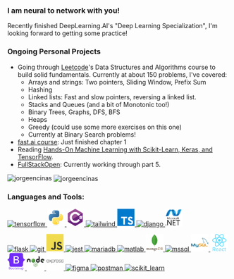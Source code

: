 ### I am neural to network with you!
Recently finished DeepLearning.AI's "Deep Learning Specialization", I'm looking forward to getting some practice!

### Ongoing Personal Projects
- Going through [Leetcode](https://leetcode.com/jorgecarlosencinas/)'s Data Structures and Algorithms course to build solid fundamentals. Currently at about 150 problems, I've covered:
  - Arrays and strings: Two pointers, Sliding Window, Prefix Sum
  - Hashing
  - Linked lists: Fast and slow pointers, reversing a linked list.
  - Stacks and Queues (and a bit of Monotonic too!)
  - Binary Trees, Graphs, DFS, BFS
  - Heaps
  - Greedy (could use some more exercises on this one)
  - Currently at Binary Search problems!
- [fast.ai course](https://github.com/JorgeEncinas/fast.ai_book): Just finished chapter 1
- Reading [Hands-On Machine Learning with Scikit-Learn, Keras, and TensorFlow](https://www.oreilly.com/library/view/hands-on-machine-learning/9781492032632/).
- [FullStackOpen](https://github.com/JorgeEncinas/full_stack_open_2023): Currently working through part 5.

<p><img align="left"
    src="https://github-readme-stats.vercel.app/api/top-langs?username=jorgeencinas&show_icons=true&locale=en&layout=compact"
    alt="jorgeencinas" /></p>

<p>&nbsp;<img align="center"
    src="https://github-readme-stats.vercel.app/api?username=jorgeencinas&show_icons=true&locale=en"
    alt="jorgeencinas" /></p>

<h3 align="left">Languages and Tools:</h3>
<p align="left">
   <a href="https://www.tensorflow.org" target="_blank"
    rel="noreferrer"> <img src="https://www.vectorlogo.zone/logos/tensorflow/tensorflow-icon.svg"
        alt="tensorflow" width="40" height="40" />
   </a>
  <a href="https://www.python.org" target="_blank" rel="noreferrer">
    <img
        src="https://raw.githubusercontent.com/devicons/devicon/master/icons/python/python-original.svg"
        alt="python" width="40" height="40" />
  </a>
  <a href="https://www.w3schools.com/cs/" target="_blank" rel="noreferrer"> <img
        src="https://raw.githubusercontent.com/devicons/devicon/master/icons/csharp/csharp-original.svg"
        alt="csharp" width="40" height="40" />
  </a>
   <a href="https://tailwindcss.com/" target="_blank"
    rel="noreferrer">
    <img src="https://www.vectorlogo.zone/logos/tailwindcss/tailwindcss-icon.svg"
        alt="tailwind" width="40" height="40" />
  </a>
  <a href="https://www.typescriptlang.org/"
    target="_blank" rel="noreferrer">
    <img
        src="https://raw.githubusercontent.com/devicons/devicon/master/icons/typescript/typescript-original.svg"
        alt="typescript" width="40" height="40" />
  </a>
  <a href="https://www.djangoproject.com/" target="_blank"
    rel="noreferrer"> <img src="https://cdn.worldvectorlogo.com/logos/django.svg" alt="django" width="40"
        height="40" />
  </a>
  <a href="https://dotnet.microsoft.com/" target="_blank" rel="noreferrer"> <img
        src="https://raw.githubusercontent.com/devicons/devicon/master/icons/dot-net/dot-net-original-wordmark.svg"
        alt="dotnet" width="40" height="40" />
  </a>

  <a href="https://flask.palletsprojects.com/" target="_blank" rel="noreferrer"> <img
        src="https://www.vectorlogo.zone/logos/pocoo_flask/pocoo_flask-icon.svg" alt="flask" width="40"
        height="40" />
  </a>
  <a href="https://git-scm.com/" target="_blank" rel="noreferrer"> <img
        src="https://www.vectorlogo.zone/logos/git-scm/git-scm-icon.svg" alt="git" width="40" height="40" />
  </a>
  <a href="https://developer.mozilla.org/en-US/docs/Web/JavaScript" target="_blank" rel="noreferrer">
    <img
        src="https://raw.githubusercontent.com/devicons/devicon/master/icons/javascript/javascript-original.svg"
        alt="javascript" width="40" height="40" />
  </a>
  <a href="https://jestjs.io" target="_blank"
    rel="noreferrer">
        <img src="https://www.vectorlogo.zone/logos/jestjsio/jestjsio-icon.svg" alt="jest"
        width="40" height="40" />
  </a>
  <a href="https://mariadb.org/" target="_blank" rel="noreferrer">
        <img src="https://www.vectorlogo.zone/logos/mariadb/mariadb-icon.svg" alt="mariadb" width="40" height="40" />
  </a>
  <a href="https://www.mathworks.com/" target="_blank" rel="noreferrer"> <img
        src="https://upload.wikimedia.org/wikipedia/commons/2/21/Matlab_Logo.png" alt="matlab" width="40"
        height="40" />
  </a>
  <a href="https://www.mongodb.com/" target="_blank" rel="noreferrer">
      <img
        src="https://raw.githubusercontent.com/devicons/devicon/master/icons/mongodb/mongodb-original-wordmark.svg"
        alt="mongodb" width="40" height="40" />
  </a>
  <a href="https://www.microsoft.com/en-us/sql-server"
    target="_blank" rel="noreferrer">
      <img
        src="https://www.svgrepo.com/show/303229/microsoft-sql-server-logo.svg" alt="mssql" width="40"
        height="40" />
  </a>
  <a href="https://www.mysql.com/" target="_blank" rel="noreferrer">
      <img
        src="https://raw.githubusercontent.com/devicons/devicon/master/icons/mysql/mysql-original-wordmark.svg"
        alt="mysql" width="40" height="40" />
  </a>
  <a href="https://reactjs.org/" target="_blank"
    rel="noreferrer">
    <img
        src="https://raw.githubusercontent.com/devicons/devicon/master/icons/react/react-original-wordmark.svg"
        alt="react" width="40" height="40" />
  </a>
  <a href="https://getbootstrap.com" target="_blank" rel="noreferrer">
      <img src="https://raw.githubusercontent.com/devicons/devicon/master/icons/bootstrap/bootstrap-plain-wordmark.svg"
          alt="bootstrap" width="40" height="40" />
  </a>
  <a href="https://nodejs.org" target="_blank"
    rel="noreferrer">
      <img
        src="https://raw.githubusercontent.com/devicons/devicon/master/icons/nodejs/nodejs-original-wordmark.svg"
        alt="nodejs" width="40" height="40" />
  </a>
  <a href="https://expressjs.com" target="_blank"
    rel="noreferrer"><img
        src="https://raw.githubusercontent.com/devicons/devicon/master/icons/express/express-original-wordmark.svg"
        alt="express" width="40" height="40" />
  </a>
  <a href="https://www.figma.com/" target="_blank"
    rel="noreferrer"> <img src="https://www.vectorlogo.zone/logos/figma/figma-icon.svg" alt="figma" width="40"
        height="40" />
  </a>
  <a href="https://postman.com" target="_blank"
    rel="noreferrer">
      <img src="https://www.vectorlogo.zone/logos/getpostman/getpostman-icon.svg" alt="postman"
        width="40" height="40" />
  </a>
  <a href="https://scikit-learn.org/" target="_blank"
    rel="noreferrer">
    <img src="https://upload.wikimedia.org/wikipedia/commons/0/05/Scikit_learn_logo_small.svg"
        alt="scikit_learn" width="40" height="40" />
  </a>
</p>

